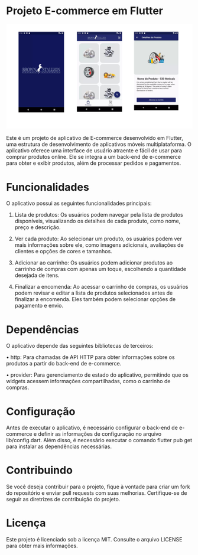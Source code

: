 # Projeto E-commerce em Flutter

<p align="center">
  <img src="screens/screen.jpg?raw=true" />
</p>


Este é um projeto de aplicativo de E-commerce desenvolvido em Flutter, uma estrutura de desenvolvimento de aplicativos móveis multiplataforma. O aplicativo oferece uma interface de usuário atraente e fácil de usar para comprar produtos online. Ele se integra a um back-end de e-commerce para obter e exibir produtos, além de processar pedidos e pagamentos.

# Funcionalidades
O aplicativo possui as seguintes funcionalidades principais:

1. Lista de produtos: Os usuários podem navegar pela lista de produtos disponíveis, visualizando os detalhes de cada produto, como nome, preço e descrição.

2. Ver cada produto: Ao selecionar um produto, os usuários podem ver mais informações sobre ele, como imagens adicionais, avaliações de clientes e opções de cores e tamanhos.

3. Adicionar ao carrinho: Os usuários podem adicionar produtos ao carrinho de compras com apenas um toque, escolhendo a quantidade desejada de itens.

4. Finalizar a encomenda: Ao acessar o carrinho de compras, os usuários podem revisar e editar a lista de produtos selecionados antes de finalizar a encomenda. Eles também podem selecionar opções de pagamento e envio.

# Dependências
O aplicativo depende das seguintes bibliotecas de terceiros:

• http: Para chamadas de API HTTP para obter informações sobre os produtos a partir do back-end de e-commerce.

• provider: Para gerenciamento de estado do aplicativo, permitindo que os widgets acessem informações compartilhadas, como o carrinho de compras.


# Configuração
Antes de executar o aplicativo, é necessário configurar o back-end de e-commerce e definir as informações de configuração no arquivo lib/config.dart. Além disso, é necessário executar o comando flutter pub get para instalar as dependências necessárias.

# Contribuindo
Se você deseja contribuir para o projeto, fique à vontade para criar um fork do repositório e enviar pull requests com suas melhorias. Certifique-se de seguir as diretrizes de contribuição do projeto.

# Licença
Este projeto é licenciado sob a licença MIT. Consulte o arquivo LICENSE para obter mais informações.